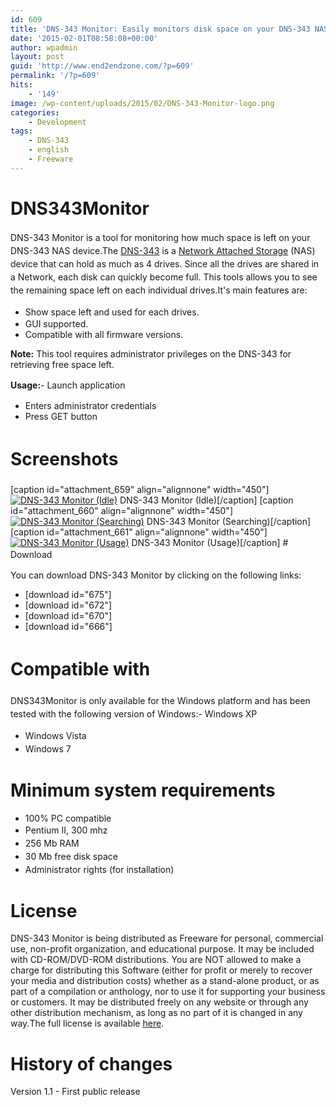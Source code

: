 ```yaml
---
id: 609
title: 'DNS-343 Monitor: Easily monitors disk space on your DNS-343 NAS.'
date: '2015-02-01T08:58:08+00:00'
author: wpadmin
layout: post
guid: 'http://www.end2endzone.com/?p=609'
permalink: '/?p=609'
hits:
    - '149'
image: /wp-content/uploads/2015/02/DNS-343-Monitor-logo.png
categories:
    - Development
tags:
    - DNS-343
    - english
    - Freeware
---
```


# DNS343Monitor

<span style="line-height: 1.5;">DNS-343 Monitor is a tool for monitoring how much space is left on your DNS-343 NAS device.</span><span style="line-height: 1.5;">The [DNS-343](http://www.google.com/?q=dns-343) is a [Network Attached Storage](http://en.wikipedia.org/wiki/Network-attached_storage) (NAS) device that can hold as much as 4 drives. Since all the drives are shared in a Network, each disk can quickly become full. This tools allows you to see the remaining space left on each individual drives.</span>It's main features are:

- <span style="line-height: 1.5;">Show space left and used for each drives.</span>
- GUI supported.
- Compatible with all firmware versions.

**Note:** This tool requires administrator privileges on the DNS-343 for retrieving free space left.

<span style="line-height: 1.5;">**Usage:**</span>- Launch application
- Enters administrator credentials
- Press GET button

# <span style="line-height: 1.5;">Screenshots</span>

\[caption id="attachment\_659" align="alignnone" width="450"\][![DNS-343 Monitor (Idle)](https://www.end2endzone.com/wp-content/uploads/2015/02/DNS-343-Monitor-Idle.png)](https://www.end2endzone.com/wp-content/uploads/2015/02/DNS-343-Monitor-Idle.png) DNS-343 Monitor (Idle)\[/caption\] \[caption id="attachment\_660" align="alignnone" width="450"\][![DNS-343 Monitor (Searching)](https://www.end2endzone.com/wp-content/uploads/2015/02/DNS-343-Monitor-Searching.png)](https://www.end2endzone.com/wp-content/uploads/2015/02/DNS-343-Monitor-Searching.png) DNS-343 Monitor (Searching)\[/caption\] \[caption id="attachment\_661" align="alignnone" width="450"\][![DNS-343 Monitor (Usage)](https://www.end2endzone.com/wp-content/uploads/2015/02/DNS-343-Monitor-Usage.png)](https://www.end2endzone.com/wp-content/uploads/2015/02/DNS-343-Monitor-Usage.png) DNS-343 Monitor (Usage)\[/caption\] # <span style="line-height: 1.5;">Download</span>

You can download DNS-343 Monitor by clicking on the following links:

- \[download id="675"\]
- \[download id="672"\]
- \[download id="670"\]
- \[download id="666"\]

# <span style="line-height: 1.5;">Compatible with</span>

<span style="line-height: 1.5;">DNS343Monitor is only available for the Windows platform and has been tested with the following version of Windows:</span>- Windows XP
- <span style="text-align: justify; line-height: 1.5;">Windows Vista</span>
- <span style="text-align: justify; line-height: 1.5;">Windows 7</span>

# Minimum system requirements

- 100% PC compatible
- <span style="text-align: justify; line-height: 1.5;">Pentium II, 300 mhz</span>
- <span style="text-align: justify; line-height: 1.5;">256 Mb RAM</span>
- <span style="text-align: justify; line-height: 1.5;">30 Mb free disk space</span>
- <span style="text-align: justify; line-height: 1.5;">Administrator rights (for installation)</span>

# License

<span lang="EN-US">DNS-343 Monitor is being distributed as Freeware for personal, commercial use, non-profit organization, and educational purpose. It may be included with CD-ROM/DVD-ROM distributions. You are NOT allowed to make a charge for distributing this Software (either for profit or merely to recover your media and distribution costs) whether as a stand-alone product, or as part of a compilation or anthology, nor to use it for supporting your business or customers. It may be distributed freely on any website or through any other distribution mechanism, as long as no part of it is changed in any way.</span>The full license is available [here](https://www.end2endzone.com/wp-content/uploads/2015/02/DNS-343-Monitor-v1.1.28-EULA.htm).

# History of changes

Version 1.1 - First public release